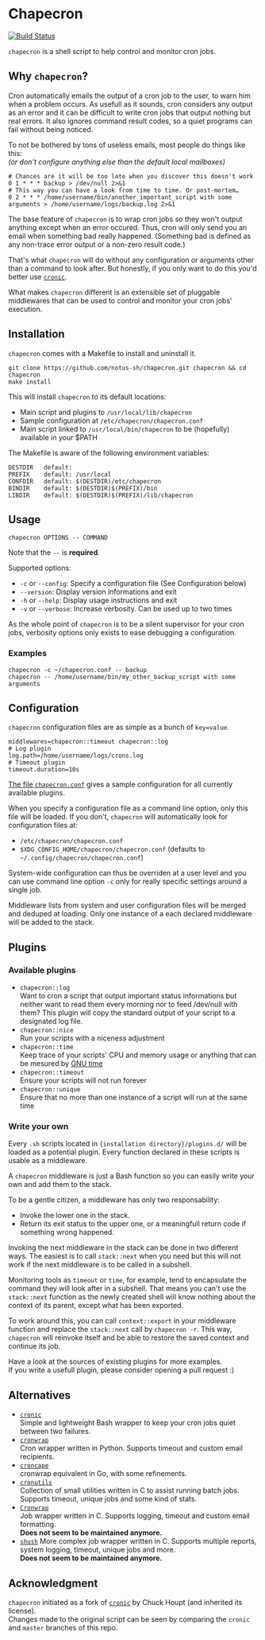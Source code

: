 # Chapecron

[![Build Status](https://travis-ci.org/notus-sh/chapecron.svg?branch=master)](https://travis-ci.org/notus-sh/chapecron)

`chapecron` is a shell script to help control and monitor cron jobs.

## Why `chapecron`?

Cron automatically emails the output of a cron job to the user, to warn him when a problem occurs.
As usefull as it sounds, cron considers any output as an error and it can be difficult to write cron jobs that output nothing but real errors.
It also ignores command result codes, so a quiet programs can fail without being noticed.

To not be bothered by tons of useless emails, most people do things like this:  
_(or don't configure anything else than the default local mailboxes)_

```
# Chances are it will be too late when you discover this doesn't work
0 1 * * * backup > /dev/null 2>&1
# This way you can have a look from time to time. Or post-mortem…
0 2 * * * /home/username/bin/another_important_script with some arguments > /home/username/logs/backup.log 2>&1
```

The base feature of `chapecron` is to wrap cron jobs so they won't output anything except when an error occured.
Thus, cron will only send you an email when something bad really happened.
(Something bad is defined as any non-trace error output or a non-zero result code.)

That's what `chapecron` will do without any configuration or arguments other than a command to look after.
But honestly, if you only want to do this you'd better use [`cronic`](http://habilis.net/cronic/).

What makes `chapecron` different is an extensible set of pluggable middlewares that can be used to control and monitor your cron jobs' execution.

## Installation

`chapecron` comes with a Makefile to install and uninstall it.

```
git clone https://github.com/notus-sh/chapecron.git chapecron && cd chapecron
make install
```

This will install `chapecron` to its default locations:

* Main script and plugins to `/usr/local/lib/chapecron`
* Sample configuration at `/etc/chapecron/chapecron.conf`
* Main script linked to `/usr/local/bin/chapecron` to be (hopefully) available in your $PATH

The Makefile is aware of the following environment variables:

```
DESTDIR   default:
PREFIX    default: /usr/local
CONFDIR   default: $(DESTDIR)/etc/chapecron
BINDIR    default: $(DESTDIR)$(PREFIX)/bin
LIBDIR    default: $(DESTDIR)$(PREFIX)/lib/chapecron
```


## Usage

```
chapecron OPTIONS -- COMMAND
```

Note that the `--` is **required**.

Supported options:

* `-c` or `--config`: Specify a configuration file (See Configuration below)
* `--version`: Display version informations and exit
* `-h` or `--help`: Display usage instructions and exit
* `-v` or `--verbose`: Increase verbosity. Can be used up to two times

As the whole point of `chapecron` is to be a silent supervisor for your cron jobs, verbosity options only exists to ease debugging a configuration.

### Examples

```
chapecron -c ~/chapecron.conf -- backup
chapecron -- /home/username/bin/my_other_backup_script with some arguments
```

## Configuration

`chapecron` configuration files are as simple as a bunch of `key=value`.

```
middlewares=chapecron::timeout chapecron::log
# Log plugin
log.path=/home/username/logs/crons.log
# Timeout plugin
timeout.duration=10s
```

[The file `chapecron.conf`](https://github.com/notus-sh/chapecron/blob/master/chapecron.conf) gives a sample configuration for all currently available plugins.

When you specify a configuration file as a command line option, only this file will be loaded.
If you don't, `chapecron` will automatically look for configuration files at:

* `/etc/chapecron/chapecron.conf`
* `$XDG_CONFIG_HOME/chapecron/chapecron.conf` (defaults to `~/.config/chapecron/chapecron.conf`)

System-wide configuration can thus be overriden at a user level and you can use command line option `-c` only for really specific settings around a single job.

Middleware lists from system and user configuration files will be merged and deduped at loading.
Only one instance of a each declared middleware will be added to the stack.

## Plugins

### Available plugins

* `chapecron::log`  
  Want to cron a script that output important status informations but neither want to read them every morning nor to feed /dev/null with them? This plugin will copy the standard output of your script to a designated log file.
* `chapecron::nice`  
  Run your scripts with a niceness adjustment
* `chapecron::time`  
  Keep trace of your scripts' CPU and memory usage or anything that can be mesured by [GNU time](https://www.gnu.org/software/time/)
* `chapecron::timeout`  
  Ensure your scripts will not run forever
* `chapecron::unique`  
  Ensure that no more than one instance of a script will run at the same time

### Write your own

Every `.sh` scripts located in `{installation directory}/plugins.d/` will be loaded as a potential plugin.
Every function declared in these scripts is usable as a middleware.

A `chapecron` middleware is just a Bash function so you can easily write your own and add them to the stack.

To be a gentle citizen, a middleware has only two responsability:

* Invoke the lower one in the stack.
* Return its exit status to the upper one, or a meaningfull return code if something wrong happened.

Invoking the next middleware in the stack can be done in two different ways.
The easiest is to call `stack::next` when you need but this will not work if the next middleware is to be called in a subshell.

Monitoring tools as `timeout` or `time`, for example, tend to encapsulate the command they will look after in a subshell.
That means you can't use the `stack::next` function as the newly created shell will know nothing about the context of its parent, except what has been exported.

To work around this, you can call `context::export` in your middleware function and replace the `stack::next` call by `chapecron -r`.
This way, `chapecron` will reinvoke itself and be able to restore the saved context and continue its job.

Have a look at the sources of existing plugins for more examples.  
If you write a usefull plugin, please consider opening a pull request :)

## Alternatives

* [`cronic`](http://habilis.net/cronic/)  
  Simple and lightweight Bash wrapper to keep your cron jobs quiet between two failures.
* [`cronwrap`](https://github.com/Doist/cronwrap)  
  Cron wrapper written in Python. Supports timeout and custom email recipients.
* [`croncape`](https://github.com/sensiocloud/croncape)  
  cronwrap equivalent in Go, with some refinements.
* [`cronutils`](https://github.com/google/cronutils)  
  Collection of small utilities written in C to assist running batch jobs. Supports timeout, unique jobs and some kind of stats.
* [`Cronwrap`](http://www.uow.edu.au/~sah/cronwrap.html)  
  Job wrapper written in C. Supports logging, timeout and custom email formatting.  
	**Does not seem to be maintained anymore.**
* [`shush`](http://web.taranis.org/shush/)
  More complex job wrapper written in C. Supports multiple reports, system logging, timeout, unique jobs and more.  
	**Does not seem to be maintained anymore.**

## Acknowledgment

`chapecron` initiated as a fork of [`cronic`](http://habilis.net/cronic/) by Chuck Houpt (and inherited its license).  
Changes made to the original script can be seen by comparing the `cronic` and `master` branches of this repo.
